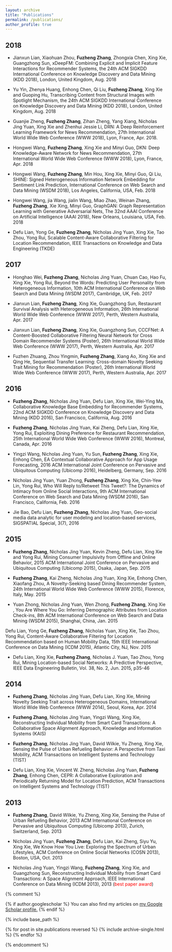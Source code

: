 ```yaml
---
layout: archive
title: "Publications"
permalink: /publications/
author_profile: true
---
```

## 2018

* Jianxun Lian, Xiaohuan Zhou, **Fuzheng Zhang**, Zhongxia Chen, Xing Xie, Guangzhong Sun, xDeepFM: Combining Explicit and Implicit Feature Interactions for Recommender Systems, the 24th ACM SIGKDD International Conference on Knowledge Discovery and Data Mining (KDD 2018), London, United Kingdom, Aug. 2018

* Yu Yin, Zhenya Huang, Enhong Chen, Qi Liu, **Fuzheng Zhang**, Xing Xie and Guoping Hu, Transcribing Content from Structural Images with Spotlight Mechanism, the 24th ACM SIGKDD International Conference on Knowledge Discovery and Data Mining (KDD 2018), London, United Kingdom, Aug. 2018

* Guanjie Zheng, **Fuzheng Zhang**, Zihan Zheng, Yang Xiang, Nicholas Jing Yuan, Xing Xie and Zhenhui Jessie Li, DRN: A Deep Reinforcement Learning Framework for News Recommendation, 27th International World Wide Web Conference (WWW 2018), Lyon, France, Apr. 2018.

* Hongwei Wang, **Fuzheng Zhang**, Xing Xie and Minyi Guo, DKN: Deep Knowledge-Aware Network for News Recommendation, 27th International World Wide Web Conference (WWW 2018), Lyon, France, Apr. 2018

* Hongwei Wang, **Fuzheng Zhang**, Min Hou, Xing Xie, Minyi Guo, Qi Liu, SHINE: Signed Heterogeneous Information Network Embedding for Sentiment Link Prediction, International Conference on Web Search and Data Mining (WSDM 2018), Los Angeles, California, USA, Feb. 2018

* Hongwei Wang, jia Wang, jialin Wang, Miao Zhao, Weinan Zhang, **Fuzheng Zhang**, Xie Xing, Minyi Guo, GraphGAN: Graph Representation Learning with Generative Adversarial Nets, The 32nd AAAI Conference on Artificial Intelligence (AAAI 2018), New Orleans, Louisiana, USA, Feb. 2018

* Defu Lian, Yong Ge, **Fuzheng Zhang**, Nicholas Jing Yuan, Xing Xie, Tao Zhou, Yong Rui, Scalable Content-Aware Collaborative Filtering for Location Recommendation, IEEE Transactions on Knowledge and Data Engineering (TKDE)


## 2017

* Honghao Wei, **Fuzheng Zhang**, Nicholas Jing Yuan, Chuan Cao, Hao Fu, Xing Xie, Yong Rui, Beyond the Words: Predicting User Personality from Heterogeneous Information, 10th ACM International Conference on Web Search and Data Mining (WSDM 2017), Cambridge, UK, Feb. 2017

* Jianxun Lian, **Fuzheng Zhang**, Xing Xie, Guangzhong Sun, Restaurant Survival Analysis with Heterogeneous Information, 26th International World Wide Web Conference (WWW 2017), Perth, Western Australia, Apr. 2017

* Jianxun Lian, **Fuzheng Zhang**, Xing Xie, Guangzhong Sun, CCCFNet: A Content-Boosted Collaborative Filtering Neural Network for Cross Domain Recommender Systems (Poster), 26th International World Wide Web Conference (WWW 2017), Perth, Western Australia, Apr. 2017

* Fuzhen Zhuang, Zhou Yingmin, **Fuzheng Zhang**, Xiang Ao, Xing Xie and Qing He, Sequential Transfer Learning: Cross-domain Novelty Seeking Trait Mining for Recommendation (Poster), 26th International World Wide Web Conference (WWW 2017), Perth, Western Australia, Apr. 2017


## 2016

* **Fuzheng Zhang**, Nicholas Jing Yuan, Defu Lian, Xing Xie, Wei-Ying Ma, Collaborative Knowledge Base Embedding for Recommender Systems, 22nd ACM SIGKDD Conference on Knowledge Discovery and Data Mining (KDD 2016), San Francisco, California, Aug. 2016

* **Fuzheng Zhang**, Nicholas Jing Yuan, Kai Zheng, Defu Lian, Xing Xie, Yong Rui, Exploiting Dining Preference for Restaurant Recommendation, 25th International World Wide Web Conference (WWW 2016), Montreal, Canada, Apr. 2016

* Yingzi Wang, Nicholas Jing Yuan, Yu Sun, **Fuzheng Zhang**, Xing Xie, Enhong Chen, EA Contextual Collaborative Approach for App Usage Forecasting, 2016 ACM International Joint Conference on Pervasive and Ubiquitous Computing (Ubicomp 2016), Heidelberg, Germany, Sep. 2016

* Nicholas Jing Yuan, Yuan Zhong, **Fuzheng Zhang**, Xing Xie, Chin-Yew Lin, Yong Rui, Who Will Reply to/Retweet This Tweet?: The Dynamics of Intimacy from Online Social Interactions, 9th ACM International Conference on Web Search and Data Mining (WSDM 2016), San Francisco, California, Feb. 2016

* Jie Bao, Defu Lian, **Fuzheng Zhang**, Nicholas Jing Yuan, Geo-social media data analytic for user modeling and location-based services, SIGSPATIAL Special, 3(7), 2016

## 2015

* **Fuzheng Zhang**, Nicholas Jing Yuan, Kevin Zheng, Defu Lian, Xing Xie and Yong Rui, Mining Consumer Impulsivity from Offline and Online Behavior, 2015 ACM International Joint Conference on Pervasive and Ubiquitous Computing (Ubicomp 2015), Osaka, Japan, Sep. 2015

* **Fuzheng Zhang**, Kai Zheng, Nicholas Jing Yuan, Xing Xie, Enhong Chen, Xiaofang Zhou, A Novelty-Seeking based Dining Recommender System, 24th International World Wide Web Conference (WWW 2015), Florence, Italy, May. 2015

* Yuan Zhong, Nicholas Jing Yuan, Wen Zhong, **Fuzheng Zhang**, Xing Xie , You Are Where You Go: Inferring Demographic Attributes from Location Check-ins, 8th ACM International Conference on Web Search and Data Mining (WSDM 2015), Shanghai, China, Jan. 2015

Defu Lian, Yong Ge, **Fuzheng Zhang**, Nicholas Yuan, Xing Xie, Tao Zhou, Yong Rui, Content-Aware Collaborative Filtering for Location Recommendation based on Human Mobility Data, 15th IEEE International Conference on Data Mining (ICDM 2015), Atlantic City, NJ, Nov. 2015

* Defu Lian, Xing Xie, **Fuzheng Zhang**, Nicholas J. Yuan, Tao Zhou, Yong Rui, Mining Location-based Social Networks: A Predictive Perspective, IEEE Data Engineering Bulletin, Vol. 38, No. 2, Jun. 2015, p35-46


## 2014

* **Fuzheng Zhang**, Nicholas Jing Yuan, Defu Lian, Xing Xie, Mining Novelty Seeking Trait across Heterogeneous Domains, International World Wide Web Conference (WWW 2014), Seoul, Korea, Apr. 2014

* **Fuzheng Zhang**, Nicholas Jing Yuan, Yingzi Wang, Xing Xie, Reconstructing Individual Mobility from Smart Card Transactions: A Collaborative Space Alignment Approach, Knowledge and Information Systems (KAIS)

* **Fuzheng Zhang**, Nicholas Jing Yuan, David Wilkie, Yu Zheng, Xing Xie, Sensing the Pulse of Urban Refueling Behavior: A Perspective from Taxi Mobility, ACM Transactions on Intelligent Systems and Technology (TIST)

* Defu Lian, Xing Xie, Vincent W. Zheng, Nicholas Jing Yuan, **Fuzheng Zhang**, Enhong Chen, CEPR: A Collaborative Exploration and Periodically Returning Model for Location Prediction, ACM Transactions on Intelligent Systems and Technology (TIST)


## 2013

* **Fuzheng Zhang**, David Wilkie, Yu Zheng, Xing Xie, Sensing the Pulse of Urban Refueling Behavior, 2013 ACM International Conference on Pervasive and Ubiquitous Computing (Ubicomp 2013), Zurich, Switzerland, Sep. 2013

* Nicholas Jing Yuan, **Fuzheng Zhang**, Defu Lian, Kai Zheng, Siyu Yu, Xing Xie, We Know How You Live: Exploring the Spectrum of Urban Lifestyles, ACM Conference on Online Social Networks (COSN 2013), Boston, USA, Oct. 2013

* Nicholas Jing Yuan, Yingzi Wang, **Fuzheng Zhang**, Xing Xie, and Guangzhong Sun, Reconstructing Individual Mobility from Smart Card Transactions: A Space Alignment Approach, IEEE International Conference on Data Mining (ICDM 2013), 2013 (<span style="color:red;">best paper award</span>)


{% comment %}

{% if author.googlescholar %}
  You can also find my articles on <u><a href="{{author.googlescholar}}">my Google Scholar profile</a>.</u>
{% endif %}

{% include base_path %}

{% for post in site.publications reversed %}
  {% include archive-single.html %}
{% endfor %}

{% endcomment %}



